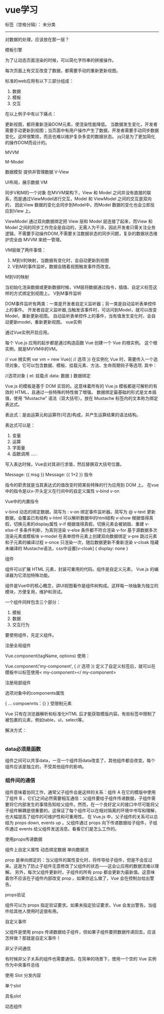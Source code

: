 ﻿# vue学习

标签（空格分隔）： 未分类

---

对数据的处理，应该放在那一层？

模板引擎

为了让动态页面渲染的时候，可以简化字符串的拼接操作。

每次页面上有交互改变了数据，都需要手动的重新更新视图。

标准的web应用有以下三部分组成： 
1. 数据 
2. 模板 
3. 交互

在以上例子中有以下痛点：

更新视图，都将重新渲染DOM元素，使渲染性能降低。
当数据发生变化，开发者需要手动更新到视图；当页面中有用户操作产生了数据，开发者需要手动同步数据变化。这样很繁琐，而且也难以维护复杂多变的数据状态。
jq只是为了更加简化的操作DOM而设计的。

MVVM

M-Model

数据模型 提供并管理数据
V-View

UI布局，展示数据
VM

同步V和M的一个对象
在MVVM架构下，View 和 Model 之间并没有直接的联系，而是通过ViewModel进行交互，Model 和 ViewModel 之间的交互是双向的， 因此View 数据的变化会同步到Model中，而Model 数据的变化也会立即反应到View 上。

ViewModel 通过双向数据绑定把 View 层和 Model 层连接了起来，而View 和 Model 之间的同步工作完全是自动的，无需人为干涉，因此开发者只需关注业务逻辑，不需要手动操作DOM,不需要关注数据状态的同步问题，复杂的数据状态维护完全由 MVVM 来统一管理。



VM层做了两件事情： 
1. M到V的映射，当数据有变化时，会自动更新到视图 
2. V到M的事件监听，数据会随着视图触发事件而改变。

M到V的映射

当初始化渲染数据或更新数据时候，VM层将数据通过指令，插值、自定义标签这样的方式绑定到视图上。
V到M事件监听

DOM事件监听有两类：一类是开发者自定义监听器；另一类是自动监听表单控件上的事件。 
开发者自定义监听器,当触发该事件时，可访问到Model，就可以改变Model，重新更新视图。 
自动监听表单控件上的事件，当有值发生变化时，会自动更新model，重新更新视图。
vue实例

通过Vue实例开启应用。

每个 Vue.js 应用的起步都是通过构造函数 Vue 创建一个 Vue 的根实例。 
这个根实例，就是MVVM中的VM。

// vue 根实例
var vm = new Vue({
  // 选项
})
在实例化 Vue 时，需要传入一个选项对象，它可以包含数据、模板、挂载元素、方法、生命周期钩子等选项. 
其中：

//选项对象
{
    el: 挂载点
    data: 数据
}
数据绑定

Vue.js 的模板是基于 DOM 实现的。这意味着所有的 Vue.js 模板都是可解析的有效的 HTML，且通过一些特殊的特性做了增强。 
数据绑定最基础的形式是文本插值，使用 “Mustache” 语法（双大括号）。放在 Mustache 标签内的文本称为绑定表达式。

表达式：是由运算元和运算符(可选)构成，并产生运算结果的语法结构。

表达式可以是： 
1. 变量 
2. 运算 
3. 字面量 
4. 函数调用 
.....

写入表达时候，Vue会对其进行求值，然后替换双大括号位置。

<span>Message: {{ msg }}</span>
<span>Message: {{ 1+2 }}</span>
指令

指令的职责就是当其表达式的值改变时把某些特殊的行为应用到 DOM 上。 
在vue中的指令是以v-开头定义在行间中的自定义属性 
v-bind v-on

Vue中的内置指令 
> 
v-bind 动态的绑定数据。简写为 : 
v-on 绑定事件监听器。简写为 @ 
v-text 更新数据，会覆盖已有结构 
v-html 可以解析数据中的html结构 
v-show 根据值得真假，切换元素的display属性 
v-if 根据值得真假，切换元素会被销毁、重建 
v-else-if 多条件判断，为真则渲染 
v-else 条件都不符合渲染 
v-for 基于源数据多次渲染元素或模板块 
v-model 在表单控件元素上创建双向数据绑定 
v-pre 跳过元素和子元素的编译过程 
v-once 只渲染一次，随后数据更新不重新渲染 
v-cloak 隐藏未编译的 Mustache语法，css中设置[v-cloak] { display: none }

组件

组件可以扩展 HTML 元素，封装可重用的代码。组件是自定义元素， Vue.js 的编译器为它添加特殊功能。

组件是Vue中的核心概念，讲UI视图看作是组件树构成。这样每一块抽象为独立的模块，方便复用，维护和测试。



一个组件同样包含三个部分： 
1. 模板 
2. 数据 
3. 交互行为

要使用组件，先定义组件。

注册全局组件

Vue.component(tagName, options)
使用：

Vue.component('my-component', {
  // 选项
})
定义了自定义标签后，就可以在模板中以标签使用< my-component><\/ my-component>

注册局部组件

选项对象中的components属性

{
    ...
    compoennts：{}
}
受限制元素

Vue 只有在浏览器解析和标准化HTML 后才能获取模版内容。有些标签中限制了被包裹的元素，例如table，ul，select等。

解决方式： 

<table> 
<tr is="my-row"></tr> 
</table> 

### data必须是函数 
组件之间可以共享data，一旦一个组件将data改变了，其他组件都会改变。每个组件应该是独立的，不受其他组件的影响。

### 组件间的通信 
组件意味着协同工作，通常父子组件会是这样的关系：组件 A 在它的模版中使用了组件 B 。它们之间必然需要相互通信：父组件要给子组件传递数据，子组件需要将它内部发生的事情告知给父组件。然而，在一个良好定义的接口中尽可能将父子组件解耦是很重要的。这保证了每个组件可以在相对隔离的环境中书写和理解，也大幅提高了组件的可维护性和可重用性。 
在 Vue.js 中，父子组件的关系可以总结为 props down, events up 。父组件通过 props 向下传递数据给子组件，子组件通过 events 给父组件发送消息。看看它们是怎么工作的。



使用props传递数据

组件上自定义属性
动态绑定数据
单向数据流

prop 是单向绑定的：当父组件的属性变化时，将传导给子组件，但是不会反过来。这是为了防止子组件无意修改了父组件的状态——这会让应用的数据流难以理解。 
另外，每次父组件更新时，子组件的所有 prop 都会更新为最新值。这意味着你不应该在子组件内部改变 prop 。如果你这么做了，Vue 会在控制台给出警告。

props验证

组件可以为 props 指定验证要求。如果未指定验证要求，Vue 会发出警告。当组件给其他人使用时这很有用。

自定义事件

父组件是使用 props 传递数据给子组件，但如果子组件要把数据传递回去，应该怎样做？那就是自定义事件！

非父子间通信

有时候非父子关系的组件也需要通信。在简单的场景下，使用一个空的 Vue 实例作为中央事件总线

使用 Slot 分发内容

单个slot

具名slot

动态组件






